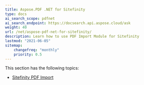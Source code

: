 ```yaml
---
title: Aspose.PDF .NET for Sitefinity
type: docs
ai_search_scope: pdfnet
ai_search_endpoint: https://docsearch.api.aspose.cloud/ask
weight: 40
url: /net/aspose-pdf-net-for-sitefinity/
description: Learn how to use PDF Import Module for Sitefinity
lastmod: "2021-06-05"
sitemap:
    changefreq: "monthly"
    priority: 0.5
---
```


This section has the following topics:

- [Sitefinity PDF Import](/pdf/net/sitefinity-pdf-import/)

